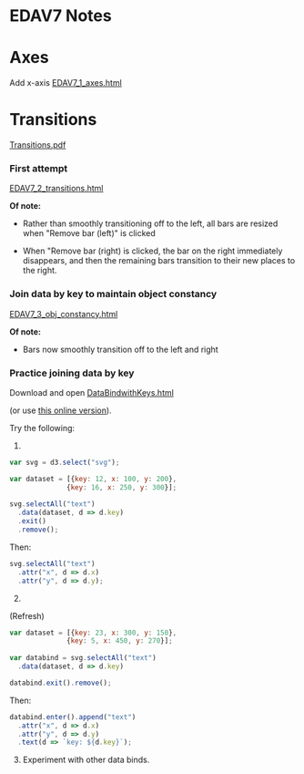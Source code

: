 EDAV7 Notes
================

Axes
=======
Add x-axis
[EDAV7_1_axes.html](EDAV7_1_axes.html)

Transitions
=======
[Transitions.pdf](Transitions.pdf)

### First attempt

[EDAV7_2_transitions.html](EDAV7_2_transitions.html)

**Of note:** 

* Rather than smoothly transitioning off to the left, all bars are resized when "Remove bar (left)" is clicked

* When "Remove bar (right) is clicked, the bar on the right immediately disappears, and then the remaining bars transition to their new places to the right.

### Join data by key to maintain object constancy

[EDAV7_3_obj_constancy.html](EDAV7_3_obj_constancy.html)

**Of note:** 

* Bars now smoothly transition off to the left and right

### Practice joining data by key

Download and open [DataBindwithKeys.html](DataBindwithKeys.html)

(or use [this online version](https://jtr13.github.io/D3/DataBindwithKeys.html)).


Try the following:

1.

``` js
var svg = d3.select("svg");

var dataset = [{key: 12, x: 100, y: 200},
              {key: 16, x: 250, y: 300}];
              
svg.selectAll("text")
  .data(dataset, d => d.key)
  .exit()
  .remove();
```

Then:

``` js
svg.selectAll("text")
  .attr("x", d => d.x)
  .attr("y", d => d.y);
```

2. 

(Refresh)

``` js
var dataset = [{key: 23, x: 300, y: 150},
              {key: 5, x: 450, y: 270}];
              
var databind = svg.selectAll("text")
  .data(dataset, d => d.key)

databind.exit().remove();
```

Then:
``` js
databind.enter().append("text")
  .attr("x", d => d.x)
  .attr("y", d => d.y)
  .text(d => `key: ${d.key}`);
```

3. Experiment with other data binds.

